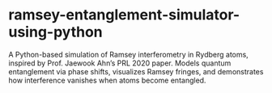 # ramsey-entanglement-simulator-using-python
A Python-based simulation of Ramsey interferometry in Rydberg atoms, inspired by Prof. Jaewook Ahn’s PRL 2020 paper. Models quantum entanglement via phase shifts, visualizes Ramsey fringes, and demonstrates how interference vanishes when atoms become entangled.

